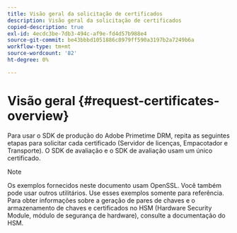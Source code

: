 ```yaml
---
title: Visão geral da solicitação de certificados
description: Visão geral da solicitação de certificados
copied-description: true
exl-id: 4ecdc3be-7db3-494c-af9e-fd4d57b988e4
source-git-commit: be43bbbd1051886c8979ff590a3197b2a7249b6a
workflow-type: tm+mt
source-wordcount: '82'
ht-degree: 0%

---
```


# Visão geral {#request-certificates-overview}

Para usar o SDK de produção do Adobe Primetime DRM, repita as seguintes etapas para solicitar cada certificado (Servidor de licenças, Empacotador e Transporte). O SDK de avaliação e o SDK de avaliação usam um único certificado.

>[!NOTE]
>
>Os exemplos fornecidos neste documento usam OpenSSL. Você também pode usar outros utilitários. Use esses exemplos somente para referência. Para obter informações sobre a geração de pares de chaves e o armazenamento de chaves e certificados no HSM (Hardware Security Module, módulo de segurança de hardware), consulte a documentação do HSM.
